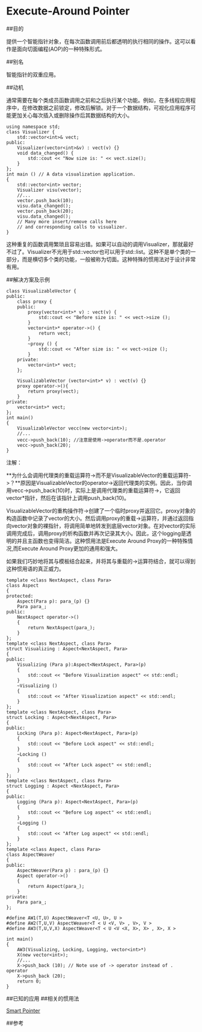 # Execute-Around Pointer

##目的

提供一个智能指针对象，在每次函数调用前后都透明的执行相同的操作。这可以看作是面向切面编程(AOP)的一种特殊形式。

##别名

智能指针的双重应用。

##动机

通常需要在每个类成员函数调用之前和之后执行某个功能。例如，在多线程应用程序中，在修改数据之前锁定，修改后解锁。对于一个数据结构，可视化应用程序可能更加关心每次插入或删除操作后其数据结构的大小。

```
using namespace std;
class Visualizer {
	std::vector<int>& vect;
public:
	Visualizer(vector<int>&v) : vect(v) {}
	void data_changed() {
		std::cout << "Now size is: " << vect.size();
	}
};
int main () // A data visualization application.
{
	std::vector<int> vector;
	Visualizer visu(vector);
    //...
    vector.push_back(10);
    visu.data_changed();
    vector.push_back(20);
    visu.data_changed();
    // Many more insert/remove calls here
    // and corresponding calls to visualizer.
}

```

这种重复的函数调用繁琐且容易出错。如果可以自动的调用Visualizer，那就最好不过了。Visualizer不光用于std::vector<int>也可以用于std::list<int>。这种不是单个类的一部分，而是横切多个类的功能，一般被称为切面。这种特殊的惯用法对于设计非常有用。

##解决方案及示例

```
class VisualizableVector {
public:
	class proxy {
	public:
		proxy(vector<int>* v) : vect(v) {
			std::cout << "Before size is: " << vect->size ();
		}
		vector<int>* operator->() {
			return vect;
		}
		~proxy () {
			std::cout << "After size is: " << vect->size ();
		}
	private:
		vector<int>* vect;
	};
	
	VisualizableVector (vector<int>* v) : vect(v) {}
	proxy operator->(){
		return proxy(vect);
	}
private:
	vector<int>* vect;
};
int main()
{
	VisualizableVector vecc(new vector<int>);
	//...
	vecc->push_back(10); //注意是使用->operator而不是.operator
	vecc->push_back(20);
}
```

注解：

**为什么会调用代理类的重载运算符->而不是VisualizableVector的重载运算符->？**原因是VisualizableVector的operator->返回代理类的实例。因此，当你调用vecc->push_back(10)时，实际上是调用代理类的重载运算符->，它返回vector<int>*指针，然后在该指针上调用push_back(10)。

VisualizableVector的重构操作符->创建了一个临时proxy并返回它。proxy对象的构造函数中记录了vector的大小。然后调用proxy的重载->运算符，并通过返回指向vector对象的裸指针，将调用简单地转发到底层vector对象。在对vector的实际调用完成后，调用proxy的析构函数并再次记录其大小。因此，这个logging是透明的并且主函数也变得简洁。这种惯用法是Execute Around Proxy的一种特殊情况,而Execute Around Proxy更加的通用和强大。 

如果我们巧妙地将其与模板结合起来，并将其与重载的->运算符结合，就可以得到这种惯用语的真正威力。

```
template <class NextAspect, class Para>
class Aspect
{
protected:
	Aspect(Para p): para_(p) {}
	Para para_;
public:
	NextAspect operator->()
    {
    	return NextAspect(para_);
    }
};
template <class NextAspect, class Para>
struct Visualizing : Aspect<NextAspect, Para>
{
public:
	Visualizing (Para p):Aspect<NextAspect, Para>(p)
    {
    	std::cout << "Before Visualization aspect" << std::endl;
    }
    ~Visualizing ()
    {
    	std::cout << "After Visualization aspect" << std::endl;
    }
};
template <class NextAspect, class Para>
struct Locking : Aspect<NextAspect, Para>
{
public:
    Locking (Para p): Aspect<NextAspect, Para>(p)
    {
    	std::cout << "Before Lock aspect" << std::endl;
    }
    ~Locking ()
    {
    	std::cout << "After Lock aspect" << std::endl;
    }
};
template <class NextAspect, class Para>
struct Logging : Aspect <NextAspect, Para>
{
public:
    Logging (Para p): Aspect<NextAspect, Para>(p)
    {
    	std::cout << "Before Log aspect" << std::endl;
    }
    ~Logging ()
    {
    	std::cout << "After Log aspect" << std::endl;
    }
};
template <class Aspect, class Para>
class AspectWeaver
{
public:
	AspectWeaver(Para p) : para_(p) {}
    Aspect operator->()
    {
    	return Aspect(para_);
    }
private:
	Para para_;
};

#define AW1(T,U) AspectWeaver<T <U, U>, U >
#define AW2(T,U,V) AspectWeaver<T < U <V, V> , V>, V >
#define AW3(T,U,V,X) AspectWeaver<T < U <V <X, X>, X> , X>, X >

int main()
{
	AW3(Visualizing, Locking, Logging, vector<int>*)
	X(new vector<int>);
	//...
	X->push_back (10); // Note use of -> operator instead of . 								operator
	X->push_back (20);
	return 0;
}
```

##已知的应用
##相关的惯用法

[Smart Pointer](https://en.wikibooks.org/wiki/More%20C%252B%252B%20Idioms%2FSmart%20Pointer)

##参考